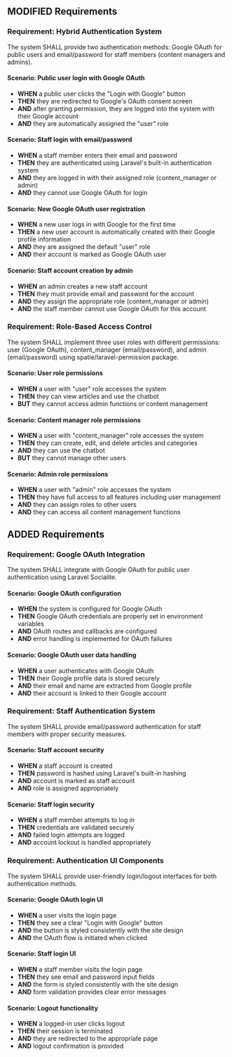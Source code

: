 ## MODIFIED Requirements

### Requirement: Hybrid Authentication System
The system SHALL provide two authentication methods: Google OAuth for public users and email/password for staff members (content managers and admins).

#### Scenario: Public user login with Google OAuth
- **WHEN** a public user clicks the "Login with Google" button
- **THEN** they are redirected to Google's OAuth consent screen
- **AND** after granting permission, they are logged into the system with their Google account
- **AND** they are automatically assigned the "user" role

#### Scenario: Staff login with email/password
- **WHEN** a staff member enters their email and password
- **THEN** they are authenticated using Laravel's built-in authentication system
- **AND** they are logged in with their assigned role (content_manager or admin)
- **AND** they cannot use Google OAuth for login

#### Scenario: New Google OAuth user registration
- **WHEN** a new user logs in with Google for the first time
- **THEN** a new user account is automatically created with their Google profile information
- **AND** they are assigned the default "user" role
- **AND** their account is marked as Google OAuth user

#### Scenario: Staff account creation by admin
- **WHEN** an admin creates a new staff account
- **THEN** they must provide email and password for the account
- **AND** they assign the appropriate role (content_manager or admin)
- **AND** the staff member cannot use Google OAuth for this account

### Requirement: Role-Based Access Control
The system SHALL implement three user roles with different permissions: user (Google OAuth), content_manager (email/password), and admin (email/password) using spatie/laravel-permission package.

#### Scenario: User role permissions
- **WHEN** a user with "user" role accesses the system
- **THEN** they can view articles and use the chatbot
- **BUT** they cannot access admin functions or content management

#### Scenario: Content manager role permissions
- **WHEN** a user with "content_manager" role accesses the system
- **THEN** they can create, edit, and delete articles and categories
- **AND** they can use the chatbot
- **BUT** they cannot manage other users

#### Scenario: Admin role permissions
- **WHEN** a user with "admin" role accesses the system
- **THEN** they have full access to all features including user management
- **AND** they can assign roles to other users
- **AND** they can access all content management functions

## ADDED Requirements

### Requirement: Google OAuth Integration
The system SHALL integrate with Google OAuth for public user authentication using Laravel Socialite.

#### Scenario: Google OAuth configuration
- **WHEN** the system is configured for Google OAuth
- **THEN** Google OAuth credentials are properly set in environment variables
- **AND** OAuth routes and callbacks are configured
- **AND** error handling is implemented for OAuth failures

#### Scenario: Google OAuth user data handling
- **WHEN** a user authenticates with Google OAuth
- **THEN** their Google profile data is stored securely
- **AND** their email and name are extracted from Google profile
- **AND** their account is linked to their Google account

### Requirement: Staff Authentication System
The system SHALL provide email/password authentication for staff members with proper security measures.

#### Scenario: Staff account security
- **WHEN** a staff account is created
- **THEN** password is hashed using Laravel's built-in hashing
- **AND** account is marked as staff account
- **AND** role is assigned appropriately

#### Scenario: Staff login security
- **WHEN** a staff member attempts to log in
- **THEN** credentials are validated securely
- **AND** failed login attempts are logged
- **AND** account lockout is handled appropriately

### Requirement: Authentication UI Components
The system SHALL provide user-friendly login/logout interfaces for both authentication methods.

#### Scenario: Google OAuth login UI
- **WHEN** a user visits the login page
- **THEN** they see a clear "Login with Google" button
- **AND** the button is styled consistently with the site design
- **AND** the OAuth flow is initiated when clicked

#### Scenario: Staff login UI
- **WHEN** a staff member visits the login page
- **THEN** they see email and password input fields
- **AND** the form is styled consistently with the site design
- **AND** form validation provides clear error messages

#### Scenario: Logout functionality
- **WHEN** a logged-in user clicks logout
- **THEN** their session is terminated
- **AND** they are redirected to the appropriate page
- **AND** logout confirmation is provided
